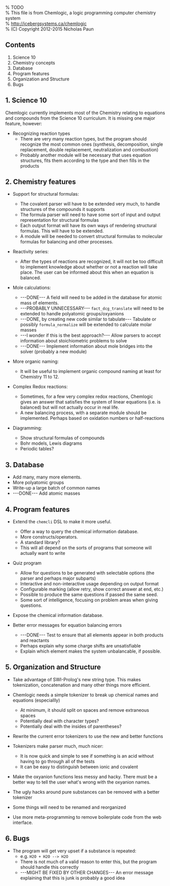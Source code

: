% TODO  
% This file is from Chemlogic, a logic programming computer chemistry system  
% <http://icebergsystems.ca/chemlogic>  
% (C) Copyright 2012-2015 Nicholas Paun  


## Contents ##
1. Science 10
2. Chemistry concepts
3. Database
4. Program features
5. Organization and Structure
6. Bugs



## 1. Science 10 ##

Chemlogic currently implements most of the Chemistry relating to equations and compounds from the Science 10 curriculum. It is missing one major feature, however:

* Recognizing reaction types
	* There are very many reaction types, but the program should recognize the most common ones (synthesis, decomposition, single replacement, double replacement, neutralization and combustion)
	* Probably another module will be necessary that uses equation structures, fits them according to the type and then fills in the products



## 2. Chemistry features ##

* Support for structural formulas:
	* The covalent parser will have to be extended very much, to handle structures of the compounds it supports
	* The formula parser will need to have some sort of input and output representation for structural formulas
	* Each output format will have its own ways of rendering structural formulas. This will have to be extended.
	* A module will be needed to convert structural formulas to molecular formulas for balancing and other processes.

* Reactivity series:
	* After the types of reactions are recognized, it will not be too difficult to implement knowledge about whether or not a reaction will take place. The user can be informed about this when an equation is balanced.

* Mole calculations:
	* ---DONE--- A field will need to be added in the database for atomic mass of elements.
	* ---PROBABLY UNNECESSARY--- `fact_dcg_translate` will need to be extended to handle polyatomic groups/oxyanions
	* ---DONE, by creating new code similar to tabulate--- Tabulate or possibly `formula_normalize` will be extended to calculate molar masses
	* ---I wonder if this is the best approach?--- Allow parsers to accept information about stoichiometric problems to solve
	* ---DONE--- Implement information about mole bridges into the solver (probably a new module)

* More organic naming:
	* It will be useful to implement organic compound naming at least for Chemistry 11 to 12.

* Complex Redox reactions:
	* Sometimes, for a few very complex redox reactions, Chemlogic gives an answer that satisfies the system of linear equations (i.e. is balanced) but will not actually occur in real life.
	* A new balancing process, with a separate module should be implemented. Perhaps based on oxidation numbers or half-reactions

* Diagramming:
	* Show structural formulas of compounds
	* Bohr models, Lewis diagrams
	* Periodic tables?




## 3. Database ##

* Add many, many more elements.
* More polyatomic groups
* Write-up a large batch of common names
* ---DONE--- Add atomic masses




## 4. Program features ##

* Extend the `chemcli` DSL to make it more useful.
	* Offer a way to query the chemical information database.
	* More constructs/operators.
	* A standard library?
	* This will all depend on the sorts of programs that someone will actually want to write

* Quiz program
	* Allow for questions to be generated with selectable options (the parser and perhaps major subparts)
	* Interactive and non-interactive usage depending on output format
	* Configurable marking (allow retry, show correct answer at end, etc.)
	* Possible to produce the same questions if passed the same seed.
	* Some sort of intelligence, focusing on problem areas when giving questions.

* Expose the chemical information database.

* Better error messages for equation balancing errors
	* ---DONE--- Test to ensure that all elements appear in both products and reactants
	* Perhaps explain why some charge shifts are unsatisfiable
	* Explain which element makes the system unbalancable, if possible.




## 5. Organization and Structure ##

* Take advantage of SWI-Prolog's new string type. This makes tokenization, concatenation and many other things more efficient.
* Chemlogic needs a simple tokenizer to break up chemical names and equations (especiallly)
	* At minimum, it should split on spaces and remove extraneous spaces
	* Potentially deal with character types?
	* Potentially deal with the insides of parentheses?
* Rewrite the current error tokenizers to use the new and better functions
* Tokenizers make parser much, much nicer:
	* It is now quick and simple to see if something is an acid without having to go through all of the tests
	* It can be easy to distinguish between ionic and covalent


* Make the oxyanion functions less messy and hacky. There must be a better way to tell the user what's wrong with the oxyanion names.
* The ugly hacks around pure substances can be removed with a better tokenizer

* Some things will need to be renamed and reorganized

* Use more meta-programming to remove boilerplate code from the web interface.



## 6. Bugs ##

* The program will get very upset if a substance is repeated:
	* e.g. `H2O + H2O --> H2O`
	* There is not much of a valid reason to enter this, but the program should handle this correctly
	* ---MIGHT BE FIXED BY OTHER CHANGES--- An error message explaining that this is junk is probably a good idea

